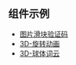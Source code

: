 ## 组件示例

- [图片滑块验证码](https://shadownc.github.io/cComponents/#/cCode)
- [3D-旋转动画](https://shadownc.github.io/cComponents/#/3d-rotate) 
- [3D-球体词云](https://shadownc.github.io/cComponents/#/waterMark)